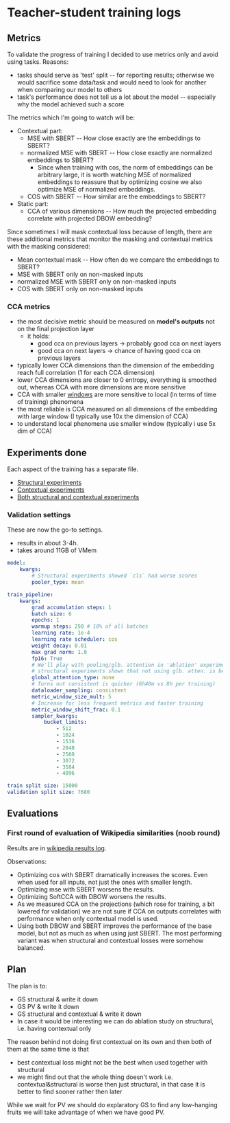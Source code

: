 [wiki_similarities_results]: wiki_similarities_results.md
[windowed_vs_normal_metrics]: windowed_vs_normal_metrics.md
[i/diffs_sklearn_mine_cca]: imgs/diffs_sklearn_mine_cca.png

# Teacher-student training logs

## Metrics

To validate the progress of training I decided to use metrics only and avoid
using tasks. Reasons:

- tasks should serve as 'test' split -- for reporting results; otherwise we
  would sacrifice some data/task and would need to look for another when
  comparing our model to others
- task's performance does not tell us a lot about the model -- especially why
  the model achieved such a score

The metrics which I'm going to watch will be:
- Contextual part:
    - MSE with SBERT -- How close exactly are the embeddings to SBERT?
    - normalized MSE with SBERT -- How close exactly are normalized embeddings
      to SBERT?
        - Since when training with cos, the norm of embeddings can be arbitrary
          large, it is worth watching MSE of normalized embeddings to reassure
          that by optimizing cosine we also optimize MSE of normalized
          embeddings.
    - COS with SBERT -- How similar are the embeddings to SBERT?
- Static part:
    - CCA of various dimensions -- How much the projected
      embedding correlate with projected DBOW embedding?

Since sometimes I will mask contextual loss because of length, there are these
additional metrics that monitor the masking and contextual metrics with the
masking considered:
- Mean contextual mask -- How often do we compare the embeddings to SBERT?
- MSE with SBERT only on non-masked inputs
- normalized MSE with SBERT only on non-masked inputs
- COS with SBERT only on non-masked inputs

### CCA metrics

- the most decisive metric should be measured on **model's outputs** not on the
  final projection layer
  - it holds:
    - good cca on previous layers -> probably good cca on next layers
    - good cca on next layers -> chance of having good cca on previous layers
- typically lower CCA dimensions than the dimension of the embedding reach full
  correlation (1 for each CCA dimension)
- lower CCA dimensions are closer to 0 entropy, everything is smoothed out,
  whereas CCA with more dimensions are more sensitive
- CCA with smaller [windows][windowed_vs_normal_metrics] are more sensitive to
  local (in terms of time of training) phenomena
- the most reliable is CCA measured on all dimensions of the embedding with
large window (I typically use 10x the dimension of CCA)
- to understand local phenomena use smaller window (typically i use 5x dim of
  CCA)

## Experiments done

Each aspect of the training has a separate file.

- [Structural experiments](./student_structural_experiments.md)
- [Contextual experiments](./student_contextual_experiments.md)
- [Both structural and contextual experiments](./student_structural_contextual_experiments.md)


### Validation settings

These are now the go-to settings.
- results in about 3-4h.
- takes around 11GB of VMem

```yaml
model:
    kwargs:
        # Structural experiments showed `cls` had worse scores
        pooler_type: mean

train_pipeline:
    kwargs:
        grad accumulation steps: 1
        batch size: 6
        epochs: 1
        warmup steps: 250 # 10% of all batches
        learning rate: 1e-4
        learning rate scheduler: cos
        weight decay: 0.01
        max grad norm: 1.0
        fp16: True
        # We'll play with pooling/glb. attention in 'ablation' experiments, but
        # structural experiments shown that not using glb. atten. is better
        global_attention_type: none
        # Turns out consistent is quicker (6h40m vs 8h per training)
        dataloader_sampling: consistent
        metric_window_size_mult: 5
        # Increase for less frequent metrics and faster training
        metric_window_shift_frac: 0.1
        sampler_kwargs:
            bucket_limits:
                - 512
                - 1024
                - 1536
                - 2048
                - 2560
                - 3072
                - 3584
                - 4096

train split size: 15000
validation split size: 7680
```


## Evaluations

### First round of evaluation of Wikipedia similarities (noob round)

Results are in [wikipedia results log][wiki_similarities_results].

Observations:
- Optimizing cos with SBERT dramatically increases the scores. Even when used
  for all inputs, not just the ones with smaller length.
- Optimizing mse with SBERT worsens the results.
- Optimizing SoftCCA with DBOW worsens the results.
- As we measured CCA on the projections (which rose for training, a bit lowered
  for validation) we are not sure if CCA on outputs correlates with performance
  when only contextual model is used.
- Using both DBOW and SBERT improves the performance of the base model, but not
  as much as when using just SBERT. The most performing variant was when
  structural and contextual losses were somehow balanced.

## Plan

The plan is to:
- GS structural & write it down
- GS PV & write it down
- GS structural and contextual & write it down
- In case it would be interesting we can do ablation study on structural, i.e.
  having contextual only

The reason behind not doing first contextual on its own and then both of them at
the same time is that
- best contextual loss might not be the best when used together with structural
- we might find out that the whole thing doesn't work i.e. contextual&structural
  is worse then just structural, in that case it is better to find sooner rather
  then later

While we wait for PV we should do explaratory GS to find any low-hanging fruits
we will take advantage of when we have good PV.
